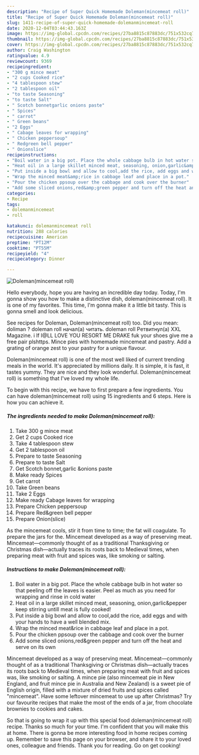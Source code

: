 ```yaml
---
description: "Recipe of Super Quick Homemade Doleman(mincemeat roll)"
title: "Recipe of Super Quick Homemade Doleman(mincemeat roll)"
slug: 1411-recipe-of-super-quick-homemade-dolemanmincemeat-roll
date: 2020-12-04T03:44:43.163Z
image: https://img-global.cpcdn.com/recipes/27ba8815c87883dc/751x532cq70/dolemanmincemeat-roll-recipe-main-photo.jpg
thumbnail: https://img-global.cpcdn.com/recipes/27ba8815c87883dc/751x532cq70/dolemanmincemeat-roll-recipe-main-photo.jpg
cover: https://img-global.cpcdn.com/recipes/27ba8815c87883dc/751x532cq70/dolemanmincemeat-roll-recipe-main-photo.jpg
author: Craig Washington
ratingvalue: 4.9
reviewcount: 9369
recipeingredient:
- "300 g mince meat"
- "2 cups Cooked rice"
- "4 tablespoon stew"
- "2 tablespoon oil"
- "to taste Seasoning"
- "to taste Salt"
- " Scotch bonnetgarlic onions paste"
- " Spices"
- " carrot"
- " Green beans"
- "2 Eggs"
- " Cabage leaves for wrapping"
- " Chicken peppersoup"
- " Redgreen bell pepper"
- " Onionslice"
recipeinstructions:
- "Boil water in a big pot. Place the whole cabbage bulb in hot water so that peeling off the leaves is easier. Peel as much as you need for wrapping and rinse in cold water"
- "Heat oil in a large skillet minced meat, seasoning, onion,garlic&amp;pepper keep stirring untill meat is fully cooked!"
- "Put inside a big bowl and allow to cool,add the rice, add eggs and with your hands to have a well blended mix."
- "Wrap the minced meat&amp;rice in cabbage leaf and place in a pot."
- "Pour the chicken ppsoup over the cabbage and cook over the burner"
- "Add some sliced onions,red&amp;green pepper and turn off the heat and serve on its own"
categories:
- Recipe
tags:
- dolemanmincemeat
- roll

katakunci: dolemanmincemeat roll 
nutrition: 288 calories
recipecuisine: American
preptime: "PT12M"
cooktime: "PT55M"
recipeyield: "4"
recipecategory: Dinner

---
```



![Doleman(mincemeat roll)](https://img-global.cpcdn.com/recipes/27ba8815c87883dc/751x532cq70/dolemanmincemeat-roll-recipe-main-photo.jpg)

Hello everybody, hope you are having an incredible day today. Today, I'm gonna show you how to make a distinctive dish, doleman(mincemeat roll). It is one of my favorites. This time, I'm gonna make it a little bit tasty. This is gonna smell and look delicious.

See recipes for Doleman, Doleman(mincemeat roll) too. Did you mean: doliman ? doleman roll начал(а) читать. doleman roll Ретвитнул(а) XXL Magazine. i lf I@LL LOVE YOU RESORT ME DRAKE fuk your shoes give me a free pair plshttps. Mince pies with homemade mincemeat and pastry. Add a grating of orange zest to your pastry for a unique flavour.

Doleman(mincemeat roll) is one of the most well liked of current trending meals in the world. It's appreciated by millions daily. It is simple, it is fast, it tastes yummy. They are nice and they look wonderful. Doleman(mincemeat roll) is something that I've loved my whole life.


To begin with this recipe, we have to first prepare a few ingredients. You can have doleman(mincemeat roll) using 15 ingredients and 6 steps. Here is how you can achieve it.

<!--inarticleads1-->

##### The ingredients needed to make Doleman(mincemeat roll):

1. Take 300 g mince meat
1. Get 2 cups Cooked rice
1. Take 4 tablespoon stew
1. Get 2 tablespoon oil
1. Prepare to taste Seasoning
1. Prepare to taste Salt
1. Get  Scotch bonnet,garlic &amp;onions paste
1. Make ready  Spices
1. Get  carrot
1. Take  Green beans
1. Take 2 Eggs
1. Make ready  Cabage leaves for wrapping
1. Prepare  Chicken peppersoup
1. Prepare  Red&amp;green bell pepper
1. Prepare  Onion(slice)


As the mincemeat cools, stir it from time to time; the fat will coagulate. To prepare the jars for the. Mincemeat developed as a way of preserving meat. Mincemeat—commonly thought of as a traditional Thanksgiving or Christmas dish—actually traces its roots back to Medieval times, when preparing meat with fruit and spices was, like smoking or salting. 

<!--inarticleads2-->

##### Instructions to make Doleman(mincemeat roll):

1. Boil water in a big pot. Place the whole cabbage bulb in hot water so that peeling off the leaves is easier. Peel as much as you need for wrapping and rinse in cold water
1. Heat oil in a large skillet minced meat, seasoning, onion,garlic&amp;pepper keep stirring untill meat is fully cooked!
1. Put inside a big bowl and allow to cool,add the rice, add eggs and with your hands to have a well blended mix.
1. Wrap the minced meat&amp;rice in cabbage leaf and place in a pot.
1. Pour the chicken ppsoup over the cabbage and cook over the burner
1. Add some sliced onions,red&amp;green pepper and turn off the heat and serve on its own


Mincemeat developed as a way of preserving meat. Mincemeat—commonly thought of as a traditional Thanksgiving or Christmas dish—actually traces its roots back to Medieval times, when preparing meat with fruit and spices was, like smoking or salting. A mince pie (also mincemeat pie in New England, and fruit mince pie in Australia and New Zealand) is a sweet pie of English origin, filled with a mixture of dried fruits and spices called &#34;mincemeat&#34;. Have some leftover mincemeat to use up after Christmas? Try our favourite recipes that make the most of the ends of a jar, from chocolate brownies to cookies and cakes. 

So that is going to wrap it up with this special food doleman(mincemeat roll) recipe. Thanks so much for your time. I'm confident that you will make this at home. There is gonna be more interesting food in home recipes coming up. Remember to save this page on your browser, and share it to your loved ones, colleague and friends. Thank you for reading. Go on get cooking!
